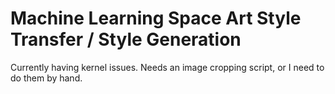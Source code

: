 # Machine Learning Space Art Style Transfer / Style Generation
Currently having kernel issues.
Needs an image cropping script, or I need to do them by hand.
